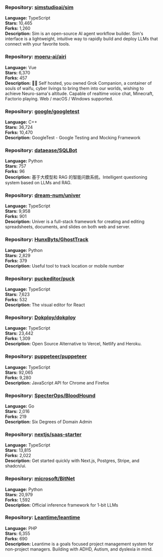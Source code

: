 ### **Repository:** [simstudioai/sim](https://github.com/simstudioai/sim)

**Language:** TypeScript  
**Stars:** 10,465  
**Forks:** 1,260  
**Description:** Sim is an open-source AI agent workflow builder. Sim's interface is a lightweight, intuitive way to rapidly build and deploy LLMs that connect with your favorite tools.

### **Repository:** [moeru-ai/airi](https://github.com/moeru-ai/airi)

**Language:** Vue  
**Stars:** 6,370  
**Forks:** 457  
**Description:** 💖🧸 Self hosted, you owned Grok Companion, a container of souls of waifu, cyber livings to bring them into our worlds, wishing to achieve Neuro-sama's altitude. Capable of realtime voice chat, Minecraft, Factorio playing. Web / macOS / Windows supported.

### **Repository:** [google/googletest](https://github.com/google/googletest)

**Language:** C++  
**Stars:** 36,724  
**Forks:** 10,470  
**Description:** GoogleTest - Google Testing and Mocking Framework

### **Repository:** [dataease/SQLBot](https://github.com/dataease/SQLBot)

**Language:** Python  
**Stars:** 757  
**Forks:** 96  
**Description:** 基于大模型和 RAG 的智能问数系统。Intelligent questioning system based on LLMs and RAG.

### **Repository:** [dream-num/univer](https://github.com/dream-num/univer)

**Language:** TypeScript  
**Stars:** 9,958  
**Forks:** 901  
**Description:** Univer is a full-stack framework for creating and editing spreadsheets, documents, and slides on both web and server.

### **Repository:** [HunxByts/GhostTrack](https://github.com/HunxByts/GhostTrack)

**Language:** Python  
**Stars:** 2,829  
**Forks:** 379  
**Description:** Useful tool to track location or mobile number

### **Repository:** [puckeditor/puck](https://github.com/puckeditor/puck)

**Language:** TypeScript  
**Stars:** 7,623  
**Forks:** 532  
**Description:** The visual editor for React

### **Repository:** [Dokploy/dokploy](https://github.com/Dokploy/dokploy)

**Language:** TypeScript  
**Stars:** 23,442  
**Forks:** 1,309  
**Description:** Open Source Alternative to Vercel, Netlify and Heroku.

### **Repository:** [puppeteer/puppeteer](https://github.com/puppeteer/puppeteer)

**Language:** TypeScript  
**Stars:** 92,065  
**Forks:** 9,280  
**Description:** JavaScript API for Chrome and Firefox

### **Repository:** [SpecterOps/BloodHound](https://github.com/SpecterOps/BloodHound)

**Language:** Go  
**Stars:** 2,016  
**Forks:** 219  
**Description:** Six Degrees of Domain Admin

### **Repository:** [nextjs/saas-starter](https://github.com/nextjs/saas-starter)

**Language:** TypeScript  
**Stars:** 13,815  
**Forks:** 2,022  
**Description:** Get started quickly with Next.js, Postgres, Stripe, and shadcn/ui.

### **Repository:** [microsoft/BitNet](https://github.com/microsoft/BitNet)

**Language:** Python  
**Stars:** 20,979  
**Forks:** 1,592  
**Description:** Official inference framework for 1-bit LLMs

### **Repository:** [Leantime/leantime](https://github.com/Leantime/leantime)

**Language:** PHP  
**Stars:** 6,355  
**Forks:** 690  
**Description:** Leantime is a goals focused project management system for non-project managers. Building with ADHD, Autism, and dyslexia in mind.

